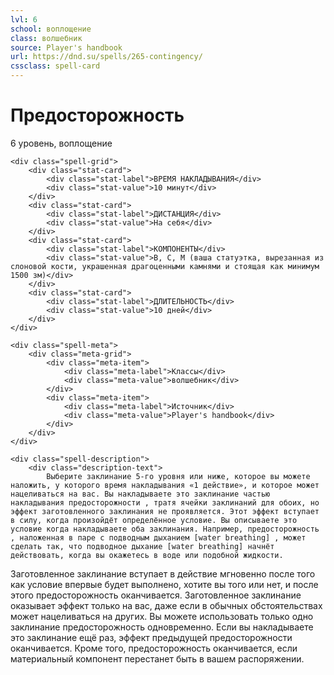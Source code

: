 ```yaml
---
lvl: 6
school: воплощение
class: волшебник
source: Player's handbook
url: https://dnd.su/spells/265-contingency/
cssclass: spell-card
---
```


<div class="spell-container">
    <div class="spell-header">
        <h1 class="spell-name">Предосторожность</h1>
        <div class="spell-level">6 уровень, воплощение</div>
    </div>
    
    <div class="spell-grid">
        <div class="stat-card">
            <div class="stat-label">ВРЕМЯ НАКЛАДЫВАНИЯ</div>
            <div class="stat-value">10 минут</div>
        </div>
        <div class="stat-card">
            <div class="stat-label">ДИСТАНЦИЯ</div>
            <div class="stat-value">На себя</div>
        </div>
        <div class="stat-card">
            <div class="stat-label">КОМПОНЕНТЫ</div>
            <div class="stat-value">В, С, М (ваша статуэтка, вырезанная из слоновой кости, украшенная драгоценными камнями и стоящая как минимум 1500 зм)</div>
        </div>
        <div class="stat-card">
            <div class="stat-label">ДЛИТЕЛЬНОСТЬ</div>
            <div class="stat-value">10 дней</div>
        </div>
    </div>
    
    <div class="spell-meta">
        <div class="meta-grid">
            <div class="meta-item">
                <div class="meta-label">Классы</div>
                <div class="meta-value">волшебник</div>
            </div>
            <div class="meta-item">
                <div class="meta-label">Источник</div>
                <div class="meta-value">Player's handbook</div>
            </div>
        </div>
    </div>
    
    <div class="spell-description">
        <div class="description-text">
            Выберите заклинание 5-го уровня или ниже, которое вы можете наложить, у которого время накладывания «1 действие», и которое может нацеливаться на вас. Вы накладываете это заклинание частью накладывания предосторожности , тратя ячейки заклинаний для обоих, но эффект заготовленного заклинания не проявляется. Этот эффект вступает в силу, когда произойдёт определённое условие. Вы описываете это условие когда накладываете оба заклинания. Например, предосторожность , наложенная в паре с подводным дыханием [water breathing] , может сделать так, что подводное дыхание [water breathing] начнёт действовать, когда вы окажетесь в воде или подобной жидкости.
Заготовленное заклинание вступает в действие мгновенно после того как условие впервые будет выполнено, хотите вы того или нет, и после этого предосторожность оканчивается.
Заготовленное заклинание оказывает эффект только на вас, даже если в обычных обстоятельствах может нацеливаться на других. Вы можете использовать только одно заклинание предосторожность одновременно. Если вы накладываете это заклинание ещё раз, эффект предыдущей предосторожности оканчивается. Кроме того, предосторожность оканчивается, если материальный компонент перестанет быть в вашем распоряжении.
        </div>
    </div>
</div>
